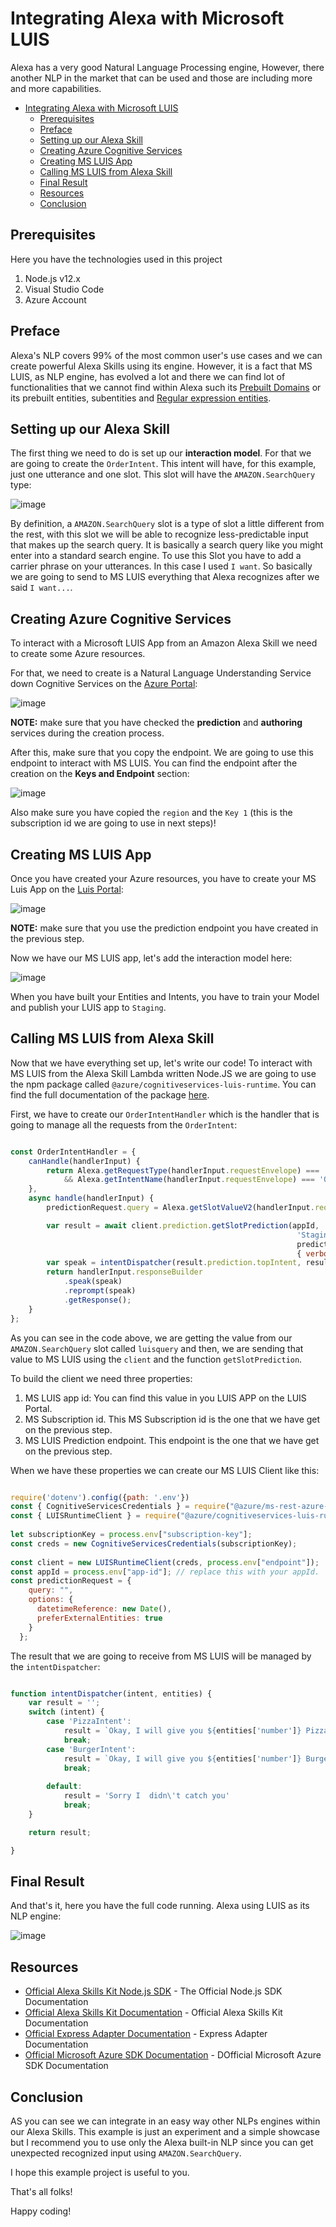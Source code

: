 # Integrating Alexa with Microsoft LUIS

Alexa has a very good Natural Language Processing engine, However, there another NLP in the market that can be used and those are including more and more capabilities.

<!-- TOC -->

- [Integrating Alexa with Microsoft LUIS](#integrating-alexa-with-microsoft-luis)
  - [Prerequisites](#prerequisites)
  - [Preface](#preface)
  - [Setting up our Alexa Skill](#setting-up-our-alexa-skill)
  - [Creating Azure Cognitive Services](#creating-azure-cognitive-services)
  - [Creating MS LUIS App](#creating-ms-luis-app)
  - [Calling MS LUIS from Alexa Skill](#calling-ms-luis-from-alexa-skill)
  - [Final Result](#final-result)
  - [Resources](#resources)
  - [Conclusion](#conclusion)

<!-- /TOC -->

## Prerequisites

Here you have the technologies used in this project
1. Node.js v12.x
2. Visual Studio Code
3. Azure Account

## Preface

Alexa's NLP covers 99% of the most common user's use cases and we can create powerful Alexa Skills using its engine. However, it is a fact that MS LUIS, as NLP engine, has evolved a lot and there we can find lot of functionalities that we cannot find within Alexa such its [Prebuilt Domains](https://docs.microsoft.com/en-us/azure/cognitive-services/luis/howto-add-prebuilt-models) or its prebuilt entities, subentities and [Regular expression entities](https://docs.microsoft.com/en-us/azure/cognitive-services/luis/luis-how-to-add-entities).


## Setting up our Alexa Skill

The first thing we need to do is set up our **interaction model**. For that we are going to create the `OrderIntent`. This intent will have, for this example, just one utterance and one slot. This slot will have the `AMAZON.SearchQuery` type:

![image](./img/alexa-interaction-model.png)

By definition, a `AMAZON.SearchQuery` slot is a type of slot a little different from the rest, with this slot we will be able to recognize less-predictable input that makes up the search query. It is basically a search query like you might enter into a standard search engine. To use this Slot you have to add a carrier phrase on your utterances. In this case I used `I want`. So basically we are going to send to MS LUIS everything that Alexa recognizes after we said `I want...`.

## Creating Azure Cognitive Services

To interact with a Microsoft LUIS App from an Amazon Alexa Skill we need to create some Azure resources.

For that, we need to create is a Natural Language Understanding Service down Cognitive Services on the [Azure Portal](https://portal.azure.com/):

![image](./img/azure-resources.png)

**NOTE:** make sure that you have checked the **prediction** and **authoring** services during the creation process.

After this, make sure that you copy the endpoint. We are going to use this endpoint to interact with MS LUIS. You can find the endpoint after the creation on the **Keys and Endpoint** section:

![image](./img/endpoint.png)

Also make sure you have copied the `region` and the `Key 1` (this is the subscription id we are going to use in next steps)!

## Creating MS LUIS App

Once you have created your Azure resources, you have to create your MS Luis App on the [Luis Portal](https://www.luis.ai/):

![image](./img/luis-app.png)

**NOTE:** make sure that you use the prediction endpoint you have created in the previous step.

Now we have our MS LUIS app, let's add the interaction model here:

![image](./img/luis-interaction-model.png)

When you have built your Entities and Intents, you have to train your Model and publish your LUIS app to `Staging`.

## Calling MS LUIS from Alexa Skill

Now that we have everything set up, let's write our code! To interact with MS LUIS from the Alexa Skill Lambda written Node.JS we are going to use the npm package called `@azure/cognitiveservices-luis-runtime`. You can find the full documentation of the package [here](https://www.npmjs.com/package/@azure/cognitiveservices-luis-runtime).

First, we have to create our `OrderIntentHandler` which is the handler that is going to manage all the requests from the `OrderIntent`:

```javascript

const OrderIntentHandler = {
    canHandle(handlerInput) {
        return Alexa.getRequestType(handlerInput.requestEnvelope) === 'IntentRequest'
            && Alexa.getIntentName(handlerInput.requestEnvelope) === 'OrderIntent';
    },
    async handle(handlerInput) {
        predictionRequest.query = Alexa.getSlotValueV2(handlerInput.requestEnvelope, 'luisquery').value;

        var result = await client.prediction.getSlotPrediction(appId, 
                                                                'Staging', 
                                                                predictionRequest, 
                                                                { verbose: true, showAllIntents: true });
        var speak = intentDispatcher(result.prediction.topIntent, result.prediction.entities)
        return handlerInput.responseBuilder
            .speak(speak)
            .reprompt(speak)
            .getResponse();
    }
};

```

As you can see in the code above, we are getting the value from our `AMAZON.SearchQuery` slot called `luisquery` and then, we are sending that value to MS LUIS using the `client` and the function `getSlotPrediction`.

To build the client we need three properties:
1. MS LUIS app id: You can find this value in you LUIS APP on the LUIS Portal.
2. MS Subscription id. This MS Subscription id is the one that we have get on the previous step.
3. MS LUIS Prediction endpoint. This endpoint is the one that we have get on the previous step.

When we have these properties we can create our MS LUIS Client like this:
```javascript

require('dotenv').config({path: '.env'})
const { CognitiveServicesCredentials } = require("@azure/ms-rest-azure-js");
const { LUISRuntimeClient } = require("@azure/cognitiveservices-luis-runtime");
 
let subscriptionKey = process.env["subscription-key"];
const creds = new CognitiveServicesCredentials(subscriptionKey);
 
const client = new LUISRuntimeClient(creds, process.env["endpoint"]);
const appId = process.env["app-id"]; // replace this with your appId.
const predictionRequest = {
    query: "",
    options: {
      datetimeReference: new Date(),
      preferExternalEntities: true
    }
  };
```

The result that we are going to receive from MS LUIS will be managed by the `intentDispatcher`:

```javascript

function intentDispatcher(intent, entities) {
    var result = '';
    switch (intent) {
        case 'PizzaIntent':
            result = `Okay, I will give you ${entities['number']} Pizzas`
            break;
        case 'BurgerIntent':
            result = `Okay, I will give you ${entities['number']} Burgers`
            break;
    
        default:
            result = 'Sorry I  didn\'t catch you'
            break;
    }

    return result;

}

```

## Final Result

And that's it, here you have the full code running. Alexa using LUIS as its NLP engine:

![image](./img/final-test.png)


## Resources
* [Official Alexa Skills Kit Node.js SDK](https://www.npmjs.com/package/ask-sdk) - The Official Node.js SDK Documentation
* [Official Alexa Skills Kit Documentation](https://developer.amazon.com/docs/ask-overviews/build-skills-with-the-alexa-skills-kit.html) - Official Alexa Skills Kit Documentation
* [Official Express Adapter Documentation](https://developer.amazon.com/en-US/docs/alexa/alexa-skills-kit-sdk-for-nodejs/host-web-service.html) - Express Adapter Documentation
* [Official Microsoft Azure SDK Documentation](https://github.com/Azure/azure-sdk-for-js) - DOfficial Microsoft Azure SDK Documentation

## Conclusion 

AS you can see we can integrate in an easy way other NLPs engines within our Alexa Skills. This example is just an experiment and a simple showcase but I recommend you to use only the Alexa built-in NLP since you can get unexpected recognized input  using `AMAZON.SearchQuery`.

I hope this example project is useful to you.

That's all folks!

Happy coding!


